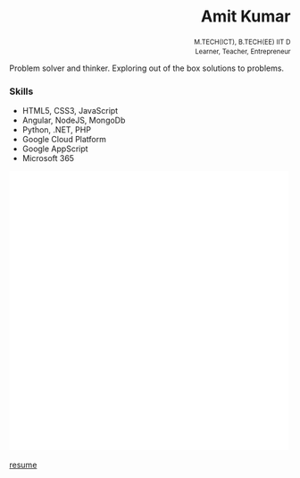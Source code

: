 <h1 align="right"> Amit Kumar</h1>
<p align="right">
<small>M.TECH(ICT), B.TECH(EE) IIT D</small><br>
<small>Learner, Teacher, Entrepreneur</small>
</p>

<p>Problem solver and thinker. Exploring out of the box solutions to problems.</p>

### Skills

- HTML5, CSS3, JavaScript
- Angular, NodeJS, MongoDb
- Python, .NET, PHP
- Google Cloud Platform
- Google AppScript
- Microsoft 365

<img src="./logos/angular-white-transparent.svg" alt="angular">

[resume](https://amitiitdee.github.io/)
